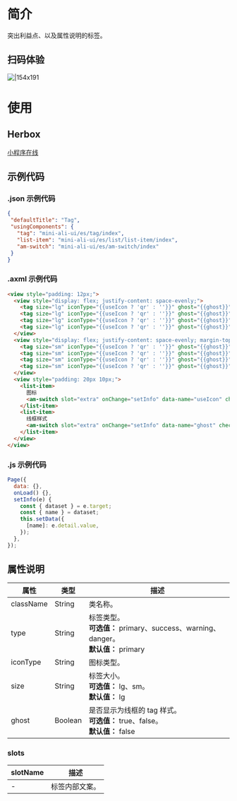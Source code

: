 
# 简介
突出利益点、以及属性说明的标签。

## 扫码体验
![|154x191](https://mdn.alipayobjects.com/afts/img/A*rZ49QIi3GLoAAAAAAAAAAABkAa8wAA/original?bz=openpt_doc&t=4uqeKb9sYskPuZ1kwVzoewAAAABkMK8AAAAA#align=left&display=inline&height=191&margin=%5Bobject%20Object%5D&originHeight=191&originWidth=154&status=done&style=none&width=154)

# 使用

## Herbox
[小程序在线](https://herbox-embed.alipay.com/s/doc-aliui-tag?theme=light&previewZoom=75&chInfo=openhome-doc) 

## 示例代码

### .json 示例代码
```json
{
 "defaultTitle": "Tag",
 "usingComponents": {
   "tag": "mini-ali-ui/es/tag/index",
   "list-item": "mini-ali-ui/es/list/list-item/index",
   "am-switch": "mini-ali-ui/es/am-switch/index"
 }
}
```

### .axml 示例代码
```html
<view style="padding: 12px;">
  <view style="display: flex; justify-content: space-evenly;">
    <tag size="lg" iconType="{{useIcon ? 'qr' : ''}}" ghost="{{ghost}}" type="primary">标签</tag>
    <tag size="lg" iconType="{{useIcon ? 'qr' : ''}}" ghost="{{ghost}}" type="warning">标签</tag>
    <tag size="lg" iconType="{{useIcon ? 'qr' : ''}}" ghost="{{ghost}}" type="danger">标签</tag>
    <tag size="lg" iconType="{{useIcon ? 'qr' : ''}}" ghost="{{ghost}}" type="success">标签</tag>
  </view>
  <view style="display: flex; justify-content: space-evenly; margin-top: 20px;">
    <tag size="sm" iconType="{{useIcon ? 'qr' : ''}}" ghost="{{ghost}}" type="primary">标签</tag>
    <tag size="sm" iconType="{{useIcon ? 'qr' : ''}}" ghost="{{ghost}}" type="warning">标签</tag>
    <tag size="sm" iconType="{{useIcon ? 'qr' : ''}}" ghost="{{ghost}}" type="danger">标签</tag>
    <tag size="sm" iconType="{{useIcon ? 'qr' : ''}}" ghost="{{ghost}}" type="success">标签</tag>
  </view>
  <view style="padding: 20px 10px;">
    <list-item>
      图标
      <am-switch slot="extra" onChange="setInfo" data-name="useIcon" checked="{{useIcon}}"/>
    </list-item>
    <list-item>
      线框样式
      <am-switch slot="extra" onChange="setInfo" data-name="ghost" checked="{{ghost}}"/>
    </list-item>
  </view>
</view>
```

### .js 示例代码
```javascript
Page({
  data: {},
  onLoad() {},
  setInfo(e) {
    const { dataset } = e.target;
    const { name } = dataset;
    this.setData({
      [name]: e.detail.value,
    });
  },
});
```



## 属性说明
| **属性** | **类型** | **描述** |
| --- | --- | --- |
| className | String | 类名称。 |
| type | String | 标签类型。<br />**可选值：** primary、success、warning、danger。<br />**默认值：** primary |
| iconType | String | 图标类型。 |
| size | String | 标签大小。<br />**可选值：** lg、sm。<br />**默认值：** lg |
| ghost | Boolean | 是否显示为线框的 tag 样式。<br />**可选值：** true、false。<br />**默认值：** false |


### slots
| **slotName** | **描述** |
| --- | --- |
| - | 标签内部文案。 |


